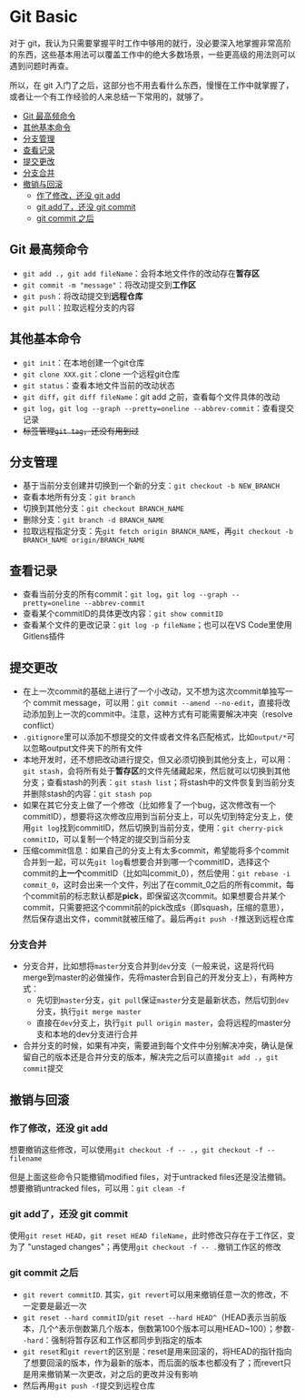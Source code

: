 # Git Basic

对于 git，我认为只需要掌握平时工作中够用的就行，没必要深入地掌握非常高阶的东西，这些基本用法可以覆盖工作中的绝大多数场景，一些更高级的用法则可以遇到问题时再查。

所以，在 git 入门了之后，这部分也不用去看什么东西，慢慢在工作中就掌握了，或者让一个有工作经验的人来总结一下常用的，就够了。

- [Git 最高频命令](#git-最高频命令)
- [其他基本命令](#其他基本命令)
- [分支管理](#分支管理)
- [查看记录](#查看记录)
- [提交更改](#提交更改)
- [分支合并](#分支合并)
- [撤销与回滚](#撤销与回滚)
    * [作了修改，还没 git add](#作了修改还没-git-add)
    * [git add了，还没 git commit](#git-add了还没-git-commit)
    * [git commit 之后](#git-commit-之后)

## Git 最高频命令
- ```git add .```，```git add fileName```：会将本地文件作的改动存在**暂存区**
- ```git commit -m "message"```：将改动提交到**工作区**
- ```git push```：将改动提交到**远程仓库**
- ```git pull```：拉取远程分支的内容

## 其他基本命令
- ```git init```：在本地创建一个git仓库
- ```git clone XXX.git```：clone 一个远程git仓库
- ```git status```：查看本地文件当前的改动状态
- ```git diff```，```git diff fileName```：git add 之前，查看每个文件具体的改动
- ```git log```，```git log --graph --pretty=oneline --abbrev-commit```：查看提交记录
- ~~标签管理```git tag```，还没有用到过~~

## 分支管理
- 基于当前分支创建并切换到一个新的分支：```git checkout -b NEW_BRANCH```
- 查看本地所有分支：```git branch```
- 切换到其他分支：```git checkout BRANCH_NAME```
- 删除分支：```git branch -d BRANCH_NAME```
- 拉取远程指定分支：先```git fetch origin BRANCH_NAME```，再```git checkout -b BRANCH_NAME origin/BRANCH_NAME```

## 查看记录
- 查看当前分支的所有commit：```git log```，```git log --graph --pretty=oneline --abbrev-commit```
- 查看某个commitID的具体更改内容：```git show commitID```
- 查看某个文件的更改记录：```git log -p fileName```；也可以在VS Code里使用Gitlens插件

## 提交更改
- 在上一次commit的基础上进行了一个小改动，又不想为这次commit单独写一个 commit message，可以用：```git commit --amend --no-edit```，直接将改动添加到上一次的commit中。注意，这种方式有可能需要解决冲突（resolve conflict）
- ```.gitignore```里可以添加不想提交的文件或者文件名匹配格式，比如```output/*```可以忽略output文件夹下的所有文件
- 本地开发时，还不想把改动进行提交，但又必须切换到其他分支上，可以用：```git stash```，会将所有处于**暂存区**的文件先储藏起来，然后就可以切换到其他分支；查看stash的列表：```git stash list```；将stash中的文件恢复到当前分支并删除stash的内容：```git stash pop```
- 如果在其它分支上做了一个修改（比如修复了一个bug，这次修改有一个commitID），想要将这次修改应用到当前分支上，可以先切到特定分支上，使用```git log```找到commitID，然后切换到当前分支，使用：```git cherry-pick commitID```，可以复制一个特定的提交到当前分支
- 压缩commit信息：如果自己的分支上有太多commit，希望能将多个commit合并到一起，可以先```git log```看想要合并到哪一个commitID，选择这个commit的**上一个**commitID（比如叫commit_0），然后使用：```git rebase -i commit_0```，这时会出来一个文件，列出了在commit_0之后的所有commit，每个commit前的标志默认都是**pick**，即保留这次commit。如果想要合并某个commit，只需要把这个commit前的pick改成s（即squash，压缩的意思），然后保存退出文件，commit就被压缩了。最后再```git push -f```推送到远程仓库

### 分支合并
- 分支合并，比如想将```master```分支合并到```dev```分支（一般来说，这是将代码merge到master的必做操作，先将master合到自己的开发分支上），有两种方式：
    - 先切到```master```分支，```git pull```保证```master```分支是最新状态，然后切到```dev```分支，执行```git merge master```
    - 直接在```dev```分支上，执行```git pull origin master```，会将远程的master分支和本地的dev分支进行合并
- 合并分支的时候，如果有冲突，需要进到每个文件中分别解决冲突，确认是保留自己的版本还是合并分支的版本，解决完之后可以直接```git add .```，```git commit```提交

## 撤销与回滚
### 作了修改，还没 git add
想要撤销这些修改，可以使用```git checkout -f -- .```，```git checkout -f -- filename```

但是上面这些命令只能撤销modified files，对于untracked files还是没法撤销。想要撤销untracked files，可以用：```git clean -f```

### git add了，还没 git commit
使用```git reset HEAD```，```git reset HEAD fileName```，此时修改只存在于工作区，变为了 "unstaged changes"；再使用```git checkout -f -- .```撤销工作区的修改

### git commit 之后
- ```git revert commitID```. 其实，```git revert```可以用来撤销任意一次的修改，不一定要是最近一次
- ```git reset --hard commitID```/```git reset --hard HEAD^```（HEAD表示当前版本，几个^表示倒数第几个版本，倒数第100个版本可以用HEAD~100）；参数```--hard```：强制将暂存区和工作区都同步到指定的版本
- ```git reset```和```git revert```的区别是：reset是用来回滚的，将HEAD的指针指向了想要回滚的版本，作为最新的版本，而后面的版本也都没有了；而revert只是用来撤销某一次更改，对之后的更改并没有影响
- 然后再用```git push -f```提交到远程仓库
